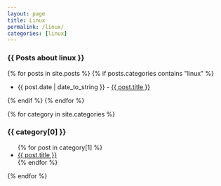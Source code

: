 ```yaml
---
layout: page
title: Linux
permalink: /linux/
categories: [linux]
---
```

<h3>{{ Posts about linux }}</h3>
{% for posts in site.posts %}
    {% if posts.categories contains "linux" %}
  <ul>
      <li><span>{{ post.date | date_to_string }} - </span> <a href="{{ post.url }}">{{ post.title }}</a></li>
  </ul>
    {% endif %}
{% endfor %}



{% for category in site.categories %}
  <h3>{{ category[0] }}</h3>
  <ul>
    {% for post in category[1] %}
      <li><a href="{{ post.url }}">{{ post.title }}</a></li>
    {% endfor %}
  </ul>
{% endfor %}